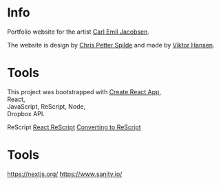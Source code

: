 # Info
Portfolio website for the artist [Carl Emil Jacobsen](https://www.carlemiljacobsen.com/ "Carl Emil's Homepage").

The website is design by [Chris Petter Spilde](http://www.chrispetterspilde.com/ "Chris Petter's Homepage") and made by [Viktor Hansen](https://wryth.github.io/ "Viktor's Homepage").

# Tools
This project was bootstrapped with [Create React App](https://github.com/facebook/create-react-app),  
React,  
JavaScript,
ReScript,
Node,  
Dropbox API.  


ReScript
[React ReScript](https://rescript-lang.org/docs/react/latest/introduction)
[Converting to ReScript](https://rescript-lang.org/docs/manual/latest/converting-from-js)

# Tools  
https://nextjs.org/
https://www.sanity.io/
